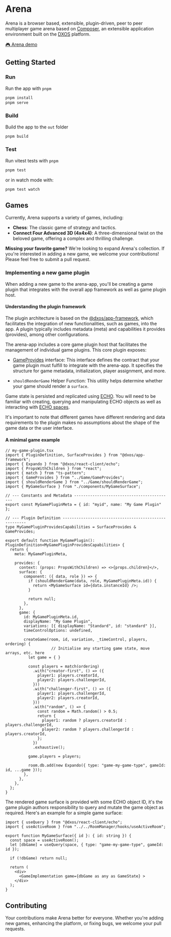 # Arena

Arena is a browser based, extensible, plugin-driven, peer to peer multiplayer game arena based on [Composer](https://composer.dxos.org), an extensible application environment built on the [DXOS](https://dxos.org) platform.

[🎮 Arena demo](https://arena-app.vercel.app)

## Getting Started

### Run

Run the app with `pnpm`

```bash
pnpm install
pnpm serve
```

### Build

Build the app to the `out` folder

```bash
pnpm build
```

### Test

Run vitest tests with `pnpm`

```bash
pnpm test
```

or in watch mode with:

```bash
pnpm test watch
```

## Games

Currently, Arena supports a variety of games, including:
- **Chess**: The classic game of strategy and tactics.
- **Connect Four Advanced 3D (4x4x4)**: A three-dimensional twist on the beloved game, offering a complex and thrilling challenge.

**Missing your favorite game?** We're looking to expand Arena's collection. If you're interested in adding a new game, we welcome your contributions! Please feel free to submit a pull request.

### Implementing a new game plugin

When adding a new game to the arena-app, you'll be creating a game plugin that integrates with the overall app framework as well as game plugin host.

#### Understanding the plugin framework

The plugin architecture is based on the [@dxos/app-framework](https://github.com/dxos/dxos/tree/main/packages/sdk/app-framework), which facilitates the integration of new functionalities, such as games, into the app. A plugin typically includes metadata (meta) and capabilities it provides (provides), among other configurations.

The arena-app includes a core game plugin host that facilitates the management of individual game plugins. This core plugin exposes:

- [GameProvides](https://github.com/dxos/arena-app/blob/main/src/plugins/Game/GameProvides.ts) interface: This interface defines the contract that your game plugin must fulfill to integrate with the arena-app. It specifies the structure for game metadata, initialization, player assignment, and more.

- `shouldRenderGame` Helper Function: This utility helps determine whether your game should render a `surface`.

Game state is persisted and replicated using [ECHO](https://docs.dxos.org/guide/platform/#objects). You will need to be familiar with creating, querying and manipulating ECHO objects as well as interacting with [ECHO spaces](https://docs.dxos.org/guide/platform/#spaces).

It's important to note that different games have different rendering and data requirements to the plugin makes no assumptions about the shape of the game data or the user interface.

#### A minimal game example

```tsx
// my-game-plugin.tsx
import { PluginDefinition, SurfaceProvides } from "@dxos/app-framework";
import { Expando } from "@dxos/react-client/echo";
import { PropsWithChildren } from "react";
import { match } from "ts-pattern";
import { GameProvides } from "../Game/GameProvides";
import { shouldRenderGame } from "../Game/shouldRenderGame";
import { MyGameSurface } from "./components/MyGameSurface";

// --- Constants and Metadata -------------------------------------------
export const MyGamePluginMeta = { id: "myid", name: "My Game Plugin" };

// --- Plugin Definition ------------------------------------------------------
type MyGamePluginProvidesCapabilities = SurfaceProvides & GameProvides;

export default function MyGamePlugin(): PluginDefinition<MyGamePluginProvidesCapabilities> {
  return {
    meta: MyGamePluginMeta,

    provides: {
      context: (props: PropsWithChildren) => <>{props.children}</>,
      surface: {
        component: ({ data, role }) => {
          if (shouldRenderGame(data, role, MyGamePluginMeta.id)) {
            return <MyGameSurface id={data.instanceId} />;
          }

          return null;
        },
      },
      game: {
        id: MyGamePluginMeta.id,
        displayName: "My Game Plugin",
        variations: [{ displayName: "Standard", id: "standard" }],
        timeControlOptions: undefined,

        createGame(room, id, variation, _timeControl, players, ordering) {
					// Initialise any starting game state, move arrays, etc. here
          let game = { }

          const players = match(ordering)
            .with("creator-first", () => ({
              player1: players.creatorId,
              player2: players.challengerId,
            }))
            .with("challenger-first", () => ({
              player1: players.challengerId,
              player2: players.creatorId,
            }))
            .with("random", () => {
              const random = Math.random() > 0.5;
              return {
                player1: random ? players.creatorId : players.challengerId,
                player2: random ? players.challengerId : players.creatorId,
              };
            })
            .exhaustive();

          game.players = players;

          room.db.add(new Expando({ type: "game-my-game-type", gameId: id, ...game }));
        },
      },
    },
  };
}
```

The rendered game surface is provided with some ECHO object ID, it's the game plugin authors responsibility to query and mutate the game object as required. Here's an example for a simple game surface:

```tsx
import { useQuery } from "@dxos/react-client/echo";
import { useActiveRoom } from "../../RoomManager/hooks/useActiveRoom";

export function MyGameSurface({ id }: { id: string }) {
  const space = useActiveRoom();
  let [dbGame] = useQuery(space, { type: "game-my-game-type", gameId: id });

  if (!dbGame) return null;

  return (
    <div>
      <GameImplementation game={dbGame as any as GameState} >
    </div>
  );
}
```



## Contributing
Your contributions make Arena better for everyone. Whether you're adding new games, enhancing the platform, or fixing bugs, we welcome your pull requests.
